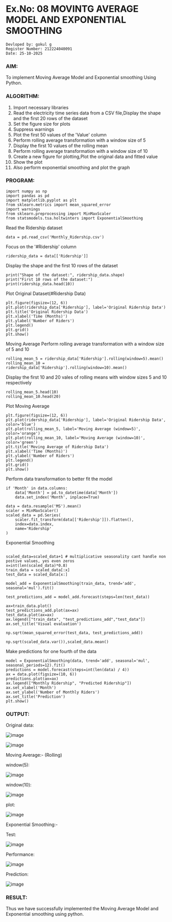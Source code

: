 # Ex.No: 08     MOVINTG AVERAGE MODEL AND EXPONENTIAL SMOOTHING

```
Devloped by: gokul g
Register Number: 212224040091
Date: 25-10-2025
```

### AIM:
To implement Moving Average Model and Exponential smoothing Using Python.
### ALGORITHM:
1. Import necessary libraries
2. Read the electricity time series data from a CSV file,Display the shape and the first 20 rows of
the dataset
3. Set the figure size for plots
4. Suppress warnings
5. Plot the first 50 values of the 'Value' column
6. Perform rolling average transformation with a window size of 5
7. Display the first 10 values of the rolling mean
8. Perform rolling average transformation with a window size of 10
9. Create a new figure for plotting,Plot the original data and fitted value
10. Show the plot
11. Also perform exponential smoothing and plot the graph
### PROGRAM:

```
import numpy as np
import pandas as pd
import matplotlib.pyplot as plt
from sklearn.metrics import mean_squared_error
import warnings
from sklearn.preprocessing import MinMaxScaler
from statsmodels.tsa.holtwinters import ExponentialSmoothing
```

Read the Ridership dataset
```
data = pd.read_csv('Monthly_Ridership.csv')
```

Focus on the '#Ridership' column

```
ridership_data = data[['Ridership']]
```

Display the shape and the first 10 rows of the dataset
```
print("Shape of the dataset:", ridership_data.shape)
print("First 10 rows of the dataset:")
print(ridership_data.head(10))
```

Plot Original Dataset(#Ridership Data)

```
plt.figure(figsize=(12, 6))
plt.plot(ridership_data['Ridership'], label='Original Ridership Data')
plt.title('Original Ridership Data')
plt.xlabel('Time (Months)')
plt.ylabel('Number of Riders')
plt.legend()
plt.grid()
plt.show()
```
Moving Average Perform rolling average transformation with a window size of 5 and 10

```
rolling_mean_5 = ridership_data['Ridership'].rolling(window=5).mean()
rolling_mean_10 = ridership_data['Ridership'].rolling(window=10).mean()
```
Display the first 10 and 20 vales of rolling means with window sizes 5 and 10 respectively

```
rolling_mean_5.head(10)
rolling_mean_10.head(20)
```
Plot Moving Average
```
plt.figure(figsize=(12, 6))
plt.plot(ridership_data['Ridership'], label='Original Ridership Data', color='blue')
plt.plot(rolling_mean_5, label='Moving Average (window=5)', color='orange')
plt.plot(rolling_mean_10, label='Moving Average (window=10)', color='green')
plt.title('Moving Average of Ridership Data')
plt.xlabel('Time (Months)')
plt.ylabel('Number of Riders')
plt.legend()
plt.grid()
plt.show()
```

Perform data transformation to better fit the model
```
if 'Month' in data.columns:
    data['Month'] = pd.to_datetime(data['Month'])
    data.set_index('Month', inplace=True)
```
```
data = data.resample('MS').mean()
scaler = MinMaxScaler()
scaled_data = pd.Series(
    scaler.fit_transform(data[['Ridership']]).flatten(),
    index=data.index,
    name='Ridership'
)
```

Exponential Smoothing
```

scaled_data=scaled_data+1 # multiplicative seasonality cant handle non postive values, yes even zeros
x=int(len(scaled_data)*0.8)
train_data = scaled_data[:x]
test_data = scaled_data[x:]

model_add = ExponentialSmoothing(train_data, trend='add', seasonal='mul').fit()

test_predictions_add = model_add.forecast(steps=len(test_data))

ax=train_data.plot()
test_predictions_add.plot(ax=ax)
test_data.plot(ax=ax)
ax.legend(["train_data", "test_predictions_add","test_data"])
ax.set_title('Visual evaluation')

np.sqrt(mean_squared_error(test_data, test_predictions_add))

np.sqrt(scaled_data.var()),scaled_data.mean()

```

Make predictions for one fourth of the data
```
model = ExponentialSmoothing(data, trend='add', seasonal='mul', seasonal_periods=12).fit()
predictions = model.forecast(steps=int(len(data) / 4))
ax = data.plot(figsize=(10, 6))
predictions.plot(ax=ax)
ax.legend(["Monthly Ridership", "Predicted Ridership"])
ax.set_xlabel('Month')
ax.set_ylabel('Number of Monthly Riders')
ax.set_title('Prediction')
plt.show()

```


### OUTPUT:

Original data:

![image](https://github.com/user-attachments/assets/f44f9d9e-d9f2-47cf-9ff5-e200d783579c)

![image](https://github.com/user-attachments/assets/a479fc22-ef8a-4bc9-b1ca-100f263dec6c)

Moving Average:- (Rolling)

window(5):

![image](https://github.com/user-attachments/assets/8986d1ef-371f-4ed3-86f8-237b1aa30929)

window(10):

![image](https://github.com/user-attachments/assets/7a935c2c-fc23-4312-ae3e-400442605ab9)

plot:

![image](https://github.com/user-attachments/assets/610fc950-17f3-4cfc-855f-e569e46c90a6)

Exponential Smoothing:-

Test:

![image](https://github.com/user-attachments/assets/0a49f1c7-72a7-4385-936c-6251a25ab15e)

Performance: 

![image](https://github.com/user-attachments/assets/bd4484e5-338e-4af6-9cb6-93c0daa0fec1)

Prediction:

![image](https://github.com/user-attachments/assets/7b5e172e-b7b1-4f25-8f6d-29f2914993f9)


### RESULT:
Thus we have successfully implemented the Moving Average Model and Exponential smoothing using python.
